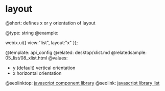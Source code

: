 layout
=============


@short:
	defines x or y orientation of layout

@type: string
@example:

webix.ui({
    view:"list",
    layout:"x"
});

@template:	api_config
@related:
	desktop/xlist.md
@relatedsample:
	05_list/08_xlist.html
@values:
- y (default)	vertical orientation
- x		horizontal orientation 




@seolinktop: [javascript component library](https://webix.com)
@seolink: [javascript library list](https://webix.com/widget/list/)